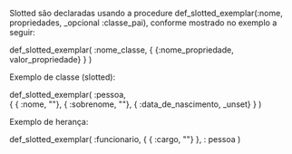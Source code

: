 Slotted são declaradas usando a procedure def_slotted_exemplar(:nome, propriedades, _opcional :classe_pai), conforme mostrado no exemplo a seguir:

def_slotted_exemplar( 
    :nome_classe, 
    {
        {:nome_propriedade, valor_propriedade}
    } 
)

Exemplo de classe (slotted):

def_slotted_exemplar(
    :pessoa,  
    { 
        { :nome, ""},
        { :sobrenome,  ""},
        { :data_de_nascimento, _unset}
    } 
)

Exemplo de herança:

def_slotted_exemplar(
    :funcionario,
    {
        { :cargo, ""}
    },
    : pessoa
)


